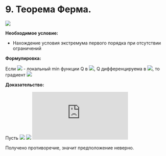 # 9. Теорема Ферма.

![](https://latex.codecogs.com/svg.latex?minQ(x),x&space;\in&space;R^{n})

**Необходимое условие:**
-   Нахождение условия экстремума первого порядка при отсутствии ограничений

**Формулировка:**

Если ![](https://latex.codecogs.com/svg.latex?x^{0}) - локальный min функции Q в ![](https://latex.codecogs.com/svg.latex?R^{n}), Q дифференцируема в ![](https://latex.codecogs.com/svg.latex?x^{0}), то градиент ![](https://latex.codecogs.com/svg.latex?\bigtriangledown&space;Q(x^{0})=0)

**Доказательство:**

Пусть ![](https://latex.codecogs.com/svg.latex?\bigtriangledown&space;Q(x^{0})\neq0)
![](https://latex.codecogs.com/svg.latex?V=\frac{\bigtriangledown&space;Q(x^{0})}{|\bigtriangledown&space;Q(x^{0})|})
![](https://latex.codecogs.com/svg.latex?Q%28x%5E%7B0%7D&plus;%5Ctau%20V%29%3DQ%28x%5E%7B0%7D%29&plus;%5Cfrac%7BdQ%28x%5E%7B0%7D&plus;%5Ctau%20V%29%7D%7Bd%5Ctau%20%7D%5Ctau%20&plus;O%28%5Ctau%20%29%3DQ%28x%5E%7B0%7D%29&plus;%28%5Cbigtriangledown%20Q%28x%5E%7B0%7D%29%2CV%29%5Ctau%20&plus;O%28%5Ctau%20%29%3DQ%28x%5E%7B0%7D%29&plus;%7C%5Cbigtriangledown%20Q%28x%5E%7B0%7D%29%7C%20%5Cfrac%7B%7C%5Cbigtriangledown%20Q%28x%5E%7B0%7D%29%7C%7D%7B%7C%5Cbigtriangledown%20Q%28x%5E%7B0%7D%29%7C%7D%28-1%29%5Ctau%20&plus;O%28%5Ctau%20%29%3DQ%28x%5E%7B0%7D%29-%5Ctau%20%7C%5Cbigtriangledown%20Q%28x%5E%7B0%7D%29%7C&plus;O%28%5Ctau%20%29%3CQ%28x%5E%7B0%7D%29)

Получено противоречие, значит предположение неверно.
